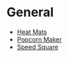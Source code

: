 # General

* [Heat Mats](/General/heat_trak.md)
* [Popcorn Maker](/General/popcorn.md)
* [Speed Square](/General/speed_square.md)
